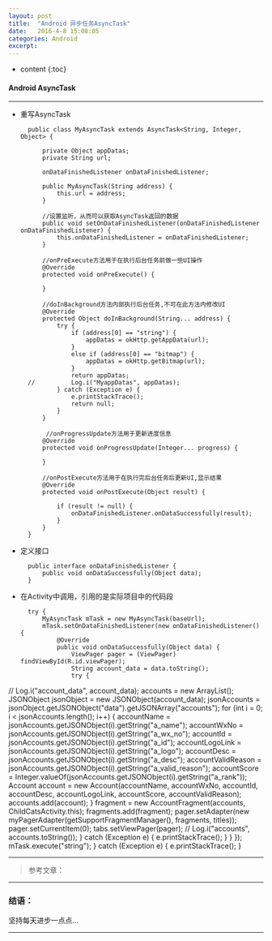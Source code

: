```yaml
---
layout: post
title:  "Android 异步任务AsyncTask"
date:   2016-4-8 15:08:05
categories: Android
excerpt: 
---
```


* content
{:toc}

#### Android AsyncTask 

---

* 重写AsyncTask

        public class MyAsyncTask extends AsyncTask<String, Integer, Object> {
	
            private Object appDatas;
            private String url;
            
            onDataFinishedListener onDataFinishedListener;
            
            public MyAsyncTask(String address) {
                this.url = address;
            }
            
            //设置监听，从而可以获取AsyncTask返回的数据
            public void setOnDataFinishedListener(onDataFinishedListener onDataFinishedListener) {
                this.onDataFinishedListener = onDataFinishedListener;
            }
            
            //onPreExecute方法用于在执行后台任务前做一些UI操作  
            @Override
            protected void onPreExecute() {
                
            }
            
            //doInBackground方法内部执行后台任务,不可在此方法内修改UI
            @Override 
            protected Object doInBackground(String... address) {
                try {
                    if (address[0] == "string") {
                        appDatas = okHttp.getAppData(url);
                    }
                    else if (address[0] == "bitmap") {
                        appDatas = okHttp.getBitmap(url);
                    }
                    return appDatas;
        //			Log.i("MyappDatas", appDatas);
                } catch (Exception e) {
                    e.printStackTrace();
                    return null;
                }
            }
            
             //onProgressUpdate方法用于更新进度信息
            @Override
            protected void onProgressUpdate(Integer... progress) {
                
            }
            
            //onPostExecute方法用于在执行完后台任务后更新UI,显示结果
            @Override
            protected void onPostExecute(Object result) {
                
                if (result != null) {
                    onDataFinishedListener.onDataSuccessfully(result);
                }
            }
        }

* 定义接口

        public interface onDataFinishedListener {
            public void onDataSuccessfully(Object data);
        }
        
* 在Activity中调用，引用的是实际项目中的代码段

        try {
			MyAsyncTask mTask = new MyAsyncTask(baseUrl);
			mTask.setOnDataFinishedListener(new onDataFinishedListener() {
				@Override
				public void onDataSuccessfully(Object data) {
					ViewPager pager = (ViewPager) findViewById(R.id.viewPager);
					String account_data = data.toString();
					try {
//					Log.i("account_data", account_data);
						accounts = new ArrayList<Account>();
						JSONObject jsonObject = new JSONObject(account_data);
						jsonAccounts = jsonObject.getJSONObject("data").getJSONArray("accounts");
						for (int i = 0; i < jsonAccounts.length(); i++) {
							accountName = jsonAccounts.getJSONObject(i).getString("a_name");
							accountWxNo = jsonAccounts.getJSONObject(i).getString("a_wx_no");
							accountId = jsonAccounts.getJSONObject(i).getString("a_id");
							accountLogoLink = jsonAccounts.getJSONObject(i).getString("a_logo");
							accountDesc = jsonAccounts.getJSONObject(i).getString("a_desc");
							accountValidReason = jsonAccounts.getJSONObject(i).getString("a_valid_reason");
							accountScore = Integer.valueOf(jsonAccounts.getJSONObject(i).getString("a_rank"));
							Account account = new Account(accountName, accountWxNo, accountId, accountDesc, accountLogoLink, accountScore, accountValidReason);
							accounts.add(account);
						}
						fragment = new AccountFragment(accounts, ChildCatsActivity.this);
						fragments.add(fragment);
						pager.setAdapter(new myPagerAdapter(getSupportFragmentManager(), fragments, titles));
						pager.setCurrentItem(0);
						tabs.setViewPager(pager);
//						Log.i("accounts", accounts.toString());
					} catch (Exception e) {
						e.printStackTrace();
					}
				}
			});
			mTask.execute("string");
		} catch (Exception e) {
			e.printStackTrace();
		}

---


> 参考文章：

---

### 结语：

坚持每天进步一点点...

---
